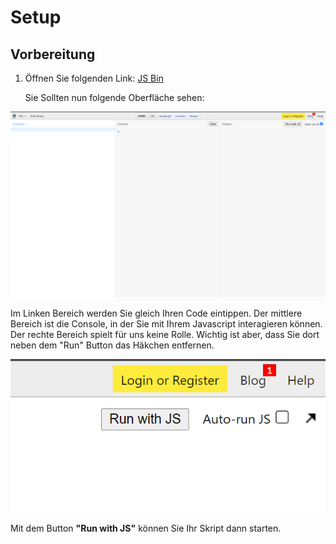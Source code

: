 # Setup

## Vorbereitung

1. Öffnen Sie folgenden Link:
   [JS Bin](https://jsbin.com/?js,console)
   
   Sie Sollten nun folgende Oberfläche sehen:

![img.png](img/js_bin.png)

Im Linken Bereich werden Sie gleich Ihren Code eintippen. Der mittlere Bereich ist die Console, in der Sie mit Ihrem Javascript interagieren können.
Der rechte Bereich spielt für uns keine Rolle. Wichtig ist aber, dass Sie dort neben dem "Run" Button das Häkchen entfernen.

![img.png](img/haecken.png)

Mit dem Button **"Run with JS"** können Sie Ihr Skript dann starten.
